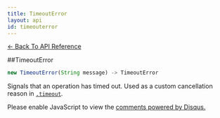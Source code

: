 ```yaml
---
title: TimeoutError
layout: api
id: timeouterror
---
```


[← Back To API Reference](/docs/api-reference.html)
<div class="api-code-section"><markdown>
##TimeoutError

```js
new TimeoutError(String message) -> TimeoutError
```


Signals that an operation has timed out. Used as a custom cancellation reason in [`.timeout`](.).
</markdown></div>

<div id="disqus_thread"></div>
<script type="text/javascript">
    var disqus_title = "TimeoutError";
    var disqus_shortname = "bluebirdjs";
    var disqus_identifier = "disqus-id-timeouterror";
    
    (function() {
        var dsq = document.createElement("script"); dsq.type = "text/javascript"; dsq.async = true;
        dsq.src = "//" + disqus_shortname + ".disqus.com/embed.js";
        (document.getElementsByTagName("head")[0] || document.getElementsByTagName("body")[0]).appendChild(dsq);
    })();
</script>
<noscript>Please enable JavaScript to view the <a href="https://disqus.com/?ref_noscript" rel="nofollow">comments powered by Disqus.</a></noscript>